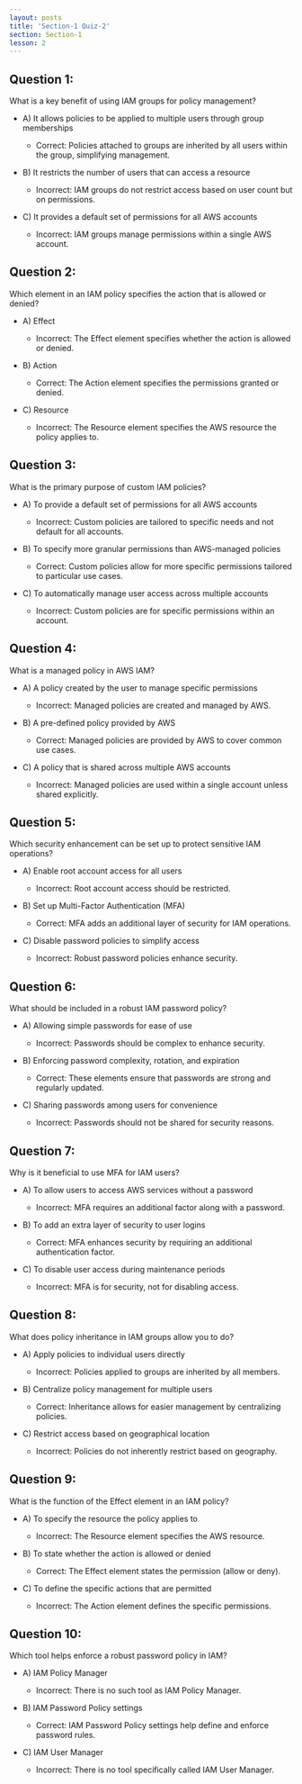 ```yaml
---
layout: posts
title: 'Section-1 Quiz-2'
section: Section-1
lesson: 2
---
```


<!-- Content Covered Lesson-3, Lesson-4 of Section-1 -->

## Question 1:

What is a key benefit of using IAM groups for policy management?

- A) It allows policies to be applied to multiple users through group memberships

  - Correct: Policies attached to groups are inherited by all users within the group, simplifying management.

- B) It restricts the number of users that can access a resource

  - Incorrect: IAM groups do not restrict access based on user count but on permissions.

- C) It provides a default set of permissions for all AWS accounts
  - Incorrect: IAM groups manage permissions within a single AWS account.
  <!-- pagebreak -->

## Question 2:

Which element in an IAM policy specifies the action that is allowed or denied?

- A) Effect

  - Incorrect: The Effect element specifies whether the action is allowed or denied.

- B) Action

  - Correct: The Action element specifies the permissions granted or denied.

- C) Resource
  - Incorrect: The Resource element specifies the AWS resource the policy applies to.
  <!-- pagebreak -->

## Question 3:

What is the primary purpose of custom IAM policies?

- A) To provide a default set of permissions for all AWS accounts

  - Incorrect: Custom policies are tailored to specific needs and not default for all accounts.

- B) To specify more granular permissions than AWS-managed policies

  - Correct: Custom policies allow for more specific permissions tailored to particular use cases.

- C) To automatically manage user access across multiple accounts
  - Incorrect: Custom policies are for specific permissions within an account.
  <!-- pagebreak -->

## Question 4:

What is a managed policy in AWS IAM?

- A) A policy created by the user to manage specific permissions

  - Incorrect: Managed policies are created and managed by AWS.

- B) A pre-defined policy provided by AWS

  - Correct: Managed policies are provided by AWS to cover common use cases.

- C) A policy that is shared across multiple AWS accounts
  - Incorrect: Managed policies are used within a single account unless shared explicitly.
  <!-- pagebreak -->

## Question 5:

Which security enhancement can be set up to protect sensitive IAM operations?

- A) Enable root account access for all users

  - Incorrect: Root account access should be restricted.

- B) Set up Multi-Factor Authentication (MFA)

  - Correct: MFA adds an additional layer of security for IAM operations.

- C) Disable password policies to simplify access
  - Incorrect: Robust password policies enhance security.
  <!-- pagebreak -->

## Question 6:

What should be included in a robust IAM password policy?

- A) Allowing simple passwords for ease of use

  - Incorrect: Passwords should be complex to enhance security.

- B) Enforcing password complexity, rotation, and expiration

  - Correct: These elements ensure that passwords are strong and regularly updated.

- C) Sharing passwords among users for convenience
  - Incorrect: Passwords should not be shared for security reasons.
  <!-- pagebreak -->

## Question 7:

Why is it beneficial to use MFA for IAM users?

- A) To allow users to access AWS services without a password

  - Incorrect: MFA requires an additional factor along with a password.

- B) To add an extra layer of security to user logins

  - Correct: MFA enhances security by requiring an additional authentication factor.

- C) To disable user access during maintenance periods
  - Incorrect: MFA is for security, not for disabling access.
  <!-- pagebreak -->

## Question 8:

What does policy inheritance in IAM groups allow you to do?

- A) Apply policies to individual users directly

  - Incorrect: Policies applied to groups are inherited by all members.

- B) Centralize policy management for multiple users

  - Correct: Inheritance allows for easier management by centralizing policies.

- C) Restrict access based on geographical location
  - Incorrect: Policies do not inherently restrict based on geography.
  <!-- pagebreak -->

## Question 9:

What is the function of the Effect element in an IAM policy?

- A) To specify the resource the policy applies to

  - Incorrect: The Resource element specifies the AWS resource.

- B) To state whether the action is allowed or denied

  - Correct: The Effect element states the permission (allow or deny).

- C) To define the specific actions that are permitted
  - Incorrect: The Action element defines the specific permissions.
  <!-- pagebreak -->

## Question 10:

Which tool helps enforce a robust password policy in IAM?

- A) IAM Policy Manager

  - Incorrect: There is no such tool as IAM Policy Manager.

- B) IAM Password Policy settings

  - Correct: IAM Password Policy settings help define and enforce password rules.

- C) IAM User Manager
  - Incorrect: There is no tool specifically called IAM User Manager.
